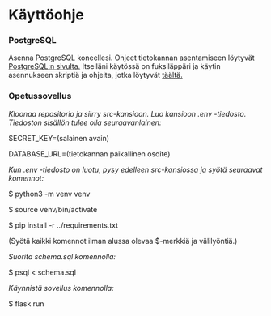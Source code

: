 # Käyttöohje

### PostgreSQL

Asenna PostgreSQL koneellesi. Ohjeet tietokannan asentamiseen löytyvät [PostgreSQL:n sivulta.](https://www.postgresql.org/download/)
Itselläni käytössä on fuksiläppäri ja käytin asennukseen skriptiä ja ohjeita, jotka löytyvät [täältä.](https://github.com/hy-tsoha/local-pg)

### Opetussovellus

*Kloonaa repositorio ja siirry src-kansioon. Luo kansioon .env -tiedosto. Tiedoston sisällön tulee olla seuraavanlainen:*

SECRET_KEY=(salainen avain)

DATABASE_URL=(tietokannan paikallinen osoite)


*Kun .env -tiedosto on luotu, pysy edelleen src-kansiossa ja syötä seuraavat komennot:*


$ python3 -m venv venv

$ source venv/bin/activate

$ pip install -r ../requirements.txt


(Syötä kaikki komennot ilman alussa olevaa $-merkkiä ja välilyöntiä.)

*Suorita schema.sql komennolla:*


$ psql < schema.sql


*Käynnistä sovellus komennolla:*


$ flask run

